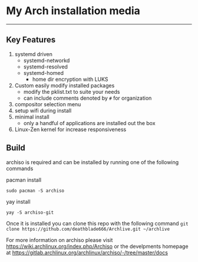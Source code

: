 # My Arch installation media
-----------------------------------------------------------------------------

## Key Features

1. systemd driven
    - systemd-networkd
    - systemd-resolved
    - systemd-homed
      - home dir encryption with LUKS
2. Custom easily modify installed packages
    - modify the pklist.txt to suite your needs
    - can include comments denoted by ``#`` for organization
3. compositor selection menu
4. setup wifi during install
5. minimal install
    - only a handful of applications are installed out the box
6. Linux-Zen kernel for increase responsiveness

## Build
  archiso is required and can be installed by running one of the following commands
  
  pacman install
  
  ``` sudo pacman -S archiso ```
  
  yay install
  
  ``` yay -S archiso-git ```
  
  Once it is installed you can clone this repo with the following command
``` git clone https://github.com/deathblade666/Archlive.git ~/archlive ```

For more information on archiso please visit https://wiki.archlinux.org/index.php/Archiso or the develpments homepage at https://gitlab.archlinux.org/archlinux/archiso/-/tree/master/docs
